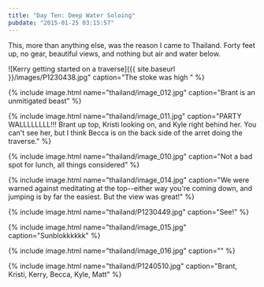 ```yaml
---
title: "Day Ten: Deep Water Soloing"
pubdate: "2015-01-25 03:15:57"
---
```


This, more than anything else, was the reason I came to Thailand. Forty feet up, no gear, beautiful views, and nothing but air and water below.

![Kerry getting started on a traverse]({{ site.baseurl }}/images/P1230438.jpg" caption="The stoke was high " %}

{% include image.html name="thailand/image_012.jpg" caption="Brant is an unmitigated beast" %}

{% include image.html name="thailand/image_011.jpg" caption="PARTY WALLLLLLLL!!! Brant up top, Kristi looking on, and Kyle right behind her. You can't see her, but I think Becca is on the back side of the arret doing the traverse." %}

{% include image.html name="thailand/image_010.jpg" caption="Not a bad spot for lunch, all things considered" %}

{% include image.html name="thailand/image_014.jpg" caption="We were warned against meditating at the top--either way you're coming down, and jumping is by far the easiest. But the view was great!" %}

{% include image.html name="thailand/P1230449.jpg" caption="See!" %}

{% include image.html name="thailand/image_015.jpg" caption="Sunblokkkkkk" %}

{% include image.html name="thailand/image_016.jpg" caption="" %}

{% include image.html name="thailand/P1240510.jpg" caption="Brant, Kristi, Kerry, Becca, Kyle, Matt" %}